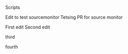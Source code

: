 Scripts

Edit to test sourcemonitor
Tetsing PR for source monitor

First edit
Second edit

third

fourth
